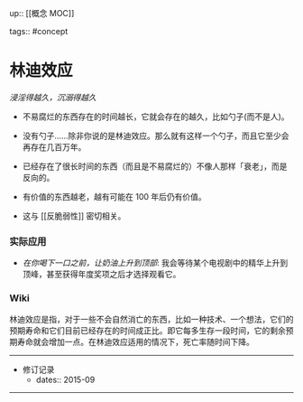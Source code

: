 up:: [[概念 MOC]]

tags:: #concept 

# 林迪效应

_浸淫得越久，沉溺得越久_

-   不易腐烂的东西存在的时间越长，它就会存在的越久，比如勺子(而不是人)。
    
-   没有勺子......除非你说的是林迪效应。那么就有这样一个勺子，而且它至少会再存在几百万年。
    
-   已经存在了很长时间的东西（而且是不易腐烂的）不像人那样「衰老」，而是反向的。
    
-   有价值的东西越老，越有可能在 100 年后仍有价值。
    
-   这与 [[反脆弱性]] 密切相关。  

### 实际应用

-   _在你喝下一口之前，让奶油上升到顶部_: 我会等待某个电视剧中的精华上升到顶峰，甚至获得年度奖项之后才选择观看它。  

### Wiki

林迪效应是指，对于一些不会自然消亡的东西，比如一种技术、一个想法，它们的预期寿命和它们目前已经存在的时间成正比。即它每多生存一段时间，它的剩余预期寿命就会增加一点。在林迪效应适用的情况下，死亡率随时间下降。

---

- 修订记录
	- dates:: 2015-09

---
